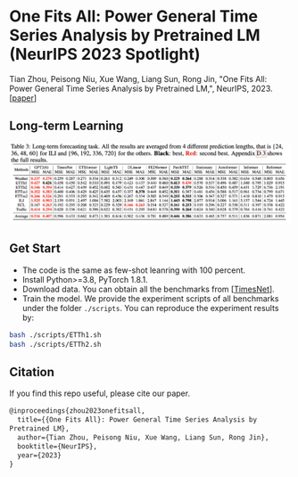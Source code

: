 # One Fits All: Power General Time Series Analysis by Pretrained LM (NeurIPS 2023 Spotlight)

Tian Zhou, Peisong Niu, Xue Wang, Liang Sun, Rong Jin, "One Fits All: Power General Time Series Analysis by Pretrained LM,", NeurIPS, 2023. [[paper](https://arxiv.org/abs/2302.11939)]

## Long-term Learning

![image](pic/long_term_result.png)

## Get Start

- The code is the same as few-shot leanring with 100 percent.
- Install Python>=3.8, PyTorch 1.8.1.
- Download data. You can obtain all the benchmarks from [[TimesNet](https://github.com/thuml/Time-Series-Library)].
- Train the model. We provide the experiment scripts of all benchmarks under the folder `./scripts`. You can reproduce the experiment results by:

```bash
bash ./scripts/ETTh1.sh
bash ./scripts/ETTh2.sh
```

## Citation

If you find this repo useful, please cite our paper. 

```
@inproceedings{zhou2023onefitsall,
  title={{One Fits All}: Power General Time Series Analysis by Pretrained LM},
  author={Tian Zhou, Peisong Niu, Xue Wang, Liang Sun, Rong Jin},
  booktitle={NeurIPS},
  year={2023}
}
```
